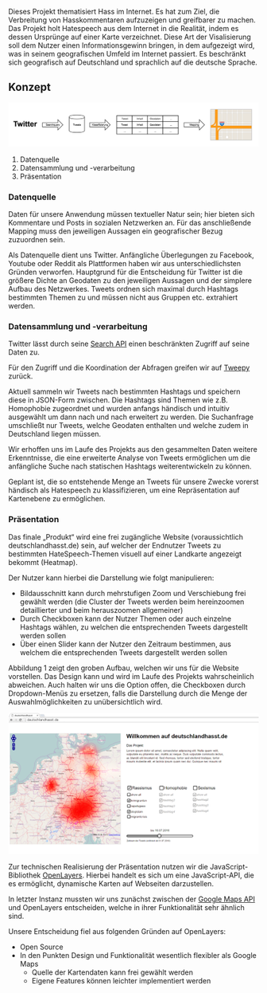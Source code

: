 ﻿Dieses Projekt thematisiert Hass im Internet. Es hat zum Ziel, die Verbreitung von Hasskommentaren aufzuzeigen und greifbarer zu machen.
Das Projekt holt Hatespeech aus dem Internet in die Realität, indem es dessen Ursprünge auf einer Karte verzeichnet. Diese Art der Visalisierung soll dem Nutzer einen Informationsgewinn bringen, in dem aufgezeigt wird, was in seinem geografischen Umfeld im Internet passiert.
Es beschränkt sich geografisch auf Deutschland und sprachlich auf die deutsche Sprache.


## Konzept

![Pipeline](/media/concept/pipeline_konzept.png "Pipeline Konzept")

1. Datenquelle
2. Datensammlung und -verarbeitung
3. Präsentation

### Datenquelle

Daten für unsere Anwendung müssen textueller Natur sein; hier bieten sich Kommentare und Posts in sozialen Netzwerken an. Für das anschließende Mapping muss den jeweiligen Aussagen ein geografischer Bezug zuzuordnen sein.

Als Datenquelle dient uns Twitter. Anfängliche Überlegungen zu Facebook, Youtube oder Reddit als Plattformen haben wir aus unterschiedlichsten Gründen verworfen. Hauptgrund für die Entscheidung für Twitter ist die größere Dichte an Geodaten zu den jeweiligen Aussagen und der simplere Aufbau des Netzwerkes. Tweets ordnen sich maximal durch Hashtags bestimmten Themen zu und müssen nicht aus Gruppen etc. extrahiert werden.


### Datensammlung und -verarbeitung

Twitter lässt durch seine [Search API](https://dev.twitter.com/rest/public/search) einen beschränkten Zugriff auf seine Daten zu.

Für den Zugriff und die Koordination der Abfragen greifen wir auf [Tweepy](http://tweepy.org) zurück.

Aktuell sammeln wir Tweets nach bestimmten Hashtags und speichern diese in JSON-Form zwischen. Die Hashtags sind Themen wie z.B. Homophobie zugeordnet und wurden anfangs händisch und intuitiv ausgewählt um dann nach und nach erweitert zu werden. Die Suchanfrage umschließt nur Tweets, welche Geodaten enthalten und welche zudem in Deutschland liegen müssen.

Wir erhoffen uns im Laufe des Projekts aus den gesammelten Daten weitere Erkenntnisse, die eine erweiterte Analyse von Tweets ermöglichen um die anfängliche Suche nach statischen Hashtags weiterentwickeln zu können.

Geplant ist, die so entstehende Menge an Tweets für unsere Zwecke vorerst händisch als Hatespeech zu klassifizieren, um eine Repräsentation auf Kartenebene zu ermöglichen.


### Präsentation

Das finale „Produkt“ wird eine frei zugängliche Website (voraussichtlich deutschlandhasst.de) sein, auf welcher der Endnutzer Tweets zu bestimmten HateSpeech-Themen visuell auf einer Landkarte angezeigt bekommt (Heatmap).

Der Nutzer kann hierbei die Darstellung wie folgt manipulieren:
- Bildausschnitt kann durch mehrstufigen Zoom und Verschiebung frei gewählt werden (die Cluster der Tweets werden beim hereinzoomen detaillierter und beim herauszoomen allgemeiner)
- Durch Checkboxen kann der Nutzer Themen oder auch einzelne Hashtags wählen, zu welchen die entsprechenden Tweets dargestellt werden sollen
- Über einen Slider kann der Nutzer den Zeitraum bestimmen, aus welchem die entsprechenden Tweets dargestellt werden sollen

Abbildung 1 zeigt den groben Aufbau, welchen wir uns für die Website vorstellen. Das Design kann und wird im Laufe des Projekts wahrscheinlich abweichen. Auch halten wir uns die Option offen, die Checkboxen durch Dropdown-Menüs zu ersetzen, falls die Darstellung durch die Menge der Auswahlmöglichkeiten zu unübersichtlich wird.

![Mockup](/media/concept/mockup1.png "Abbildung 1")


Zur technischen Realisierung der Präsentation nutzen wir die JavaScript-Bibliothek [OpenLayers](http://openlayers.org). Hierbei handelt es sich um eine JavaScript-API, die es ermöglicht, dynamische Karten auf Webseiten darzustellen.

In letzter Instanz mussten wir uns zunächst zwischen der [Google Maps API](http://developers.google.com/maps/) und OpenLayers entscheiden, welche in ihrer Funktionalität sehr ähnlich sind.

Unsere Entscheidung fiel aus folgenden Gründen auf OpenLayers:
- Open Source
- In den Punkten Design und Funktionalität wesentlich flexibler als Google Maps
  - Quelle der Kartendaten kann frei gewählt werden
  - Eigene Features können leichter implementiert werden


